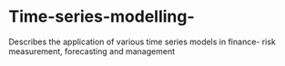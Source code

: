 # Time-series-modelling-
Describes the application of various time series models in finance- risk measurement, forecasting and management
